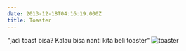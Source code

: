 ```yaml
---
date: 2013-12-18T04:16:19.000Z
title: Toaster
---
```



"jadi toast bisa? Kalau bisa nanti kita beli toaster"
![toaster](http://smarthomewares.com/wp-content/uploads/2013/05/Combination-Toaster-Grill.jpg)